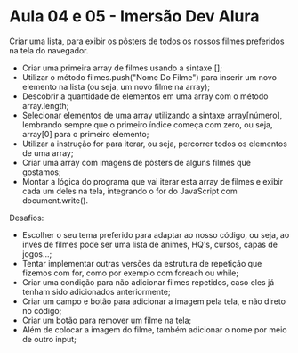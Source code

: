 # Aula 04 e 05 - Imersão Dev Alura

Criar uma lista, para exibir os pôsters de todos os nossos filmes preferidos na tela do navegador.

- Criar uma primeira array de filmes usando a sintaxe [];
- Utilizar o método filmes.push("Nome Do Filme") para inserir um novo elemento na lista (ou seja, um novo filme na array);
- Descobrir a quantidade de elementos em uma array com o método array.length;
- Selecionar elementos de uma array utilizando a sintaxe array[número], lembrando sempre que o primeiro índice começa com zero, ou seja, array[0] para o primeiro elemento;
- Utilizar a instrução for para iterar, ou seja, percorrer todos os elementos de uma array;
- Criar uma array com imagens de pôsters de alguns filmes que gostamos;
- Montar a lógica do programa que vai iterar esta array de filmes e exibir cada um deles na tela, integrando o for do JavaScript com document.write().

Desafios:

- Escolher o seu tema preferido para adaptar ao nosso código, ou seja, ao invés de filmes pode ser uma lista de animes, HQ's, cursos, capas de jogos...;
- Tentar implementar outras versões da estrutura de repetição que fizemos com for, como por exemplo com foreach ou while;
- Criar uma condição para não adicionar filmes repetidos, caso eles já tenham sido adicionados anteriormente;
- Criar um campo e botão para adicionar a imagem pela tela, e não direto no código;
- Criar um botão para remover um filme na tela;
- Além de colocar a imagem do filme, também adicionar o nome por meio de outro input;
